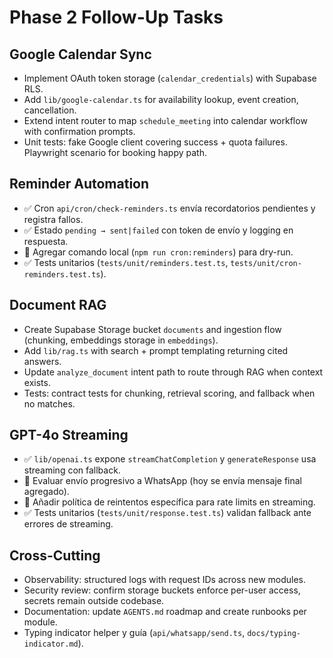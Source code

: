 # Phase 2 Follow-Up Tasks

## Google Calendar Sync
- Implement OAuth token storage (`calendar_credentials`) with Supabase RLS.
- Add `lib/google-calendar.ts` for availability lookup, event creation, cancellation.
- Extend intent router to map `schedule_meeting` into calendar workflow with confirmation prompts.
- Unit tests: fake Google client covering success + quota failures. Playwright scenario for booking happy path.

## Reminder Automation
- ✅ Cron `api/cron/check-reminders.ts` envía recordatorios pendientes y registra fallos.
- ✅ Estado `pending → sent|failed` con token de envío y logging en respuesta.
- 🔄 Agregar comando local (`npm run cron:reminders`) para dry-run.
- ✅ Tests unitarios (`tests/unit/reminders.test.ts`, `tests/unit/cron-reminders.test.ts`).

## Document RAG
- Create Supabase Storage bucket `documents` and ingestion flow (chunking, embeddings storage in `embeddings`).
- Add `lib/rag.ts` with search + prompt templating returning cited answers.
- Update `analyze_document` intent path to route through RAG when context exists.
- Tests: contract tests for chunking, retrieval scoring, and fallback when no matches.

## GPT-4o Streaming
- ✅ `lib/openai.ts` expone `streamChatCompletion` y `generateResponse` usa streaming con fallback.
- 🔄 Evaluar envío progresivo a WhatsApp (hoy se envía mensaje final agregado).
- 🔄 Añadir política de reintentos específica para rate limits en streaming.
- ✅ Tests unitarios (`tests/unit/response.test.ts`) validan fallback ante errores de streaming.

## Cross-Cutting
- Observability: structured logs with request IDs across new modules.
- Security review: confirm storage buckets enforce per-user access, secrets remain outside codebase.
- Documentation: update `AGENTS.md` roadmap and create runbooks per module.
- Typing indicator helper y guía (`api/whatsapp/send.ts`, `docs/typing-indicator.md`).
